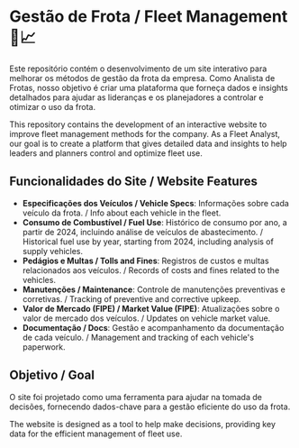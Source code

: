 # Gestão de Frota / Fleet Management 🚗📈

Este repositório contém o desenvolvimento de um site interativo para melhorar os métodos de gestão da frota da empresa. Como Analista de Frotas, nosso objetivo é criar uma plataforma que forneça dados e insights detalhados para ajudar as lideranças e os planejadores a controlar e otimizar o uso da frota.

This repository contains the development of an interactive website to improve fleet management methods for the company. As a Fleet Analyst, our goal is to create a platform that gives detailed data and insights to help leaders and planners control and optimize fleet use.

## Funcionalidades do Site / Website Features

- **Especificações dos Veículos / Vehicle Specs**: Informações sobre cada veículo da frota. / Info about each vehicle in the fleet.
- **Consumo de Combustível / Fuel Use**: Histórico de consumo por ano, a partir de 2024, incluindo análise de veículos de abastecimento. / Historical fuel use by year, starting from 2024, including analysis of supply vehicles.
- **Pedágios e Multas / Tolls and Fines**: Registros de custos e multas relacionados aos veículos. / Records of costs and fines related to the vehicles.
- **Manutenções / Maintenance**: Controle de manutenções preventivas e corretivas. / Tracking of preventive and corrective upkeep.
- **Valor de Mercado (FIPE) / Market Value (FIPE)**: Atualizações sobre o valor de mercado dos veículos. / Updates on vehicle market value.
- **Documentação / Docs**: Gestão e acompanhamento da documentação de cada veículo. / Management and tracking of each vehicle's paperwork.

## Objetivo / Goal

O site foi projetado como uma ferramenta para ajudar na tomada de decisões, fornecendo dados-chave para a gestão eficiente do uso da frota.

The website is designed as a tool to help make decisions, providing key data for the efficient management of fleet use.
